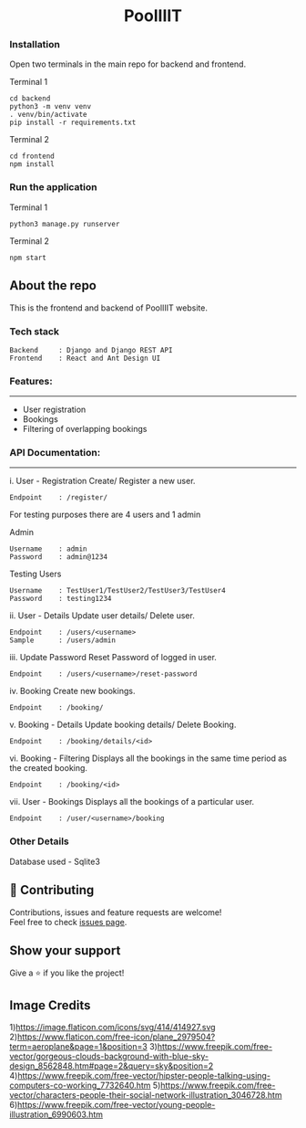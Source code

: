 <h1 align="center">PoolIIIT</h1>

### Installation

Open two terminals in the main repo for backend and frontend.

Terminal 1

	cd backend
	python3 -m venv venv
	. venv/bin/activate
	pip install -r requirements.txt

Terminal 2
	
	cd frontend
	npm install

### Run the application

Terminal 1

	python3 manage.py runserver

Terminal 2
	
	npm start

## About the repo

This is the frontend and backend of PoolIIIT website.

### Tech stack 

	Backend 	: Django and Django REST API
	Frontend	: React and Ant Design UI

### Features:
---------
* User registration
* Bookings
* Filtering of overlapping bookings

### API Documentation:
-----------------

i. User - Registration
Create/ Register a new user.

	Endpoint 	: /register/

For testing purposes there are 4 users and 1 admin

Admin

	Username	: admin
	Password	: admin@1234

Testing Users

	Username	: TestUser1/TestUser2/TestUser3/TestUser4
	Password 	: testing1234

ii. User - Details
Update user details/ Delete user.

	Endpoint	: /users/<username>
	Sample		: /users/admin 

iii. Update Password
Reset Password of logged in user.

	Endpoint	: /users/<username>/reset-password

iv. Booking
Create new bookings.

	Endpoint	: /booking/

v. Booking - Details
Update booking details/ Delete Booking.

	Endpoint	: /booking/details/<id>

vi. Booking - Filtering
Displays all the bookings in the same time period as the created booking.

	Endpoint	: /booking/<id>

vii. User - Bookings
Displays all the bookings of a particular user.

	Endpoint	: /user/<username>/booking

### Other Details

Database used - Sqlite3

## 🤝 Contributing

Contributions, issues and feature requests are welcome!<br/>Feel free to check [issues page](https://github.com/divyamagwl/PoolIIIT/issues).

 
## Show your support

Give a ⭐️ if you like the project!

## Image Credits

1)https://image.flaticon.com/icons/svg/414/414927.svg
2)https://www.flaticon.com/free-icon/plane_2979504?term=aeroplane&page=1&position=3
3)https://www.freepik.com/free-vector/gorgeous-clouds-background-with-blue-sky-design_8562848.htm#page=2&query=sky&position=2
4)https://www.freepik.com/free-vector/hipster-people-talking-using-computers-co-working_7732640.htm
5)https://www.freepik.com/free-vector/characters-people-their-social-network-illustration_3046728.htm
6)https://www.freepik.com/free-vector/young-people-illustration_6990603.htm
